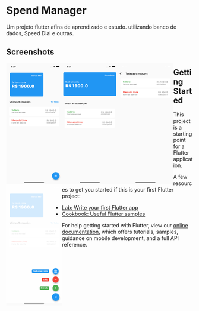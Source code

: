 # Spend Manager

Um projeto flutter afins de aprendizado e estudo.
utilizando banco de dados, Speed Dial e outras.

## Screenshots

<img src="./assets/imagem_1.png" width="150px"    align="left">
<img src="./assets/imagem_2.png" width="150px"    align="left">
<img src="./assets/imagem_3.png" width="150px"    align="left">
<img src="./assets/imagem_4.png" width="150px"    align="left">

## Getting Started

This project is a starting point for a Flutter application.

A few resources to get you started if this is your first Flutter project:

- [Lab: Write your first Flutter app](https://flutter.dev/docs/get-started/codelab)
- [Cookbook: Useful Flutter samples](https://flutter.dev/docs/cookbook)

For help getting started with Flutter, view our
[online documentation](https://flutter.dev/docs), which offers tutorials,
samples, guidance on mobile development, and a full API reference.

